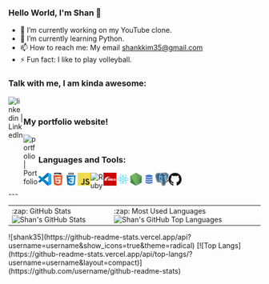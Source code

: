 ### Hello World, I'm Shan 👋

- 🔭 I’m currently working on my YouTube clone.
- 🌱 I’m currently learning Python.
- 📫 How to reach me: My email shankkim35@gmail.com
- ⚡ Fun fact: I like to play volleyball.

### Talk with me, I am kinda awesome:
<a href="https://linkedin.com/in/shan-kim" target="_blank"><img align="left" alt="linkedin | LinkedIn" width="30px" src="https://upload.wikimedia.org/wikipedia/commons/thumb/c/ca/LinkedIn_logo_initials.png/768px-LinkedIn_logo_initials.png" /></a>


<br />

### My portfolio website!
<a href="https://shankim.net/" target="_blank"><img align="left" alt="portfolio | Portfolio" width="30px" src="https://icon-library.com/images/white-website-icon/white-website-icon-6.jpg" /></a>


<br />

### Languages and Tools:

<img align="left" alt="Visual Studio Code" width="26px" src="https://raw.githubusercontent.com/github/explore/80688e429a7d4ef2fca1e82350fe8e3517d3494d/topics/visual-studio-code/visual-studio-code.png" />
<img align="left" alt="HTML5" width="26px" src="https://raw.githubusercontent.com/github/explore/80688e429a7d4ef2fca1e82350fe8e3517d3494d/topics/html/html.png" />
<img align="left" alt="CSS3" width="26px" src="https://raw.githubusercontent.com/github/explore/80688e429a7d4ef2fca1e82350fe8e3517d3494d/topics/css/css.png" />
<img align="left" alt="JavaScript" width="26px" src="https://raw.githubusercontent.com/github/explore/80688e429a7d4ef2fca1e82350fe8e3517d3494d/topics/javascript/javascript.png" />
<img align="left" alt="Ruby" width="26px" src="https://upload.wikimedia.org/wikipedia/commons/thumb/7/73/Ruby_logo.svg/2560px-Ruby_logo.svg.png" />
<img align="left" alt="Ruby on Rails" width="26px" src="https://raw.githubusercontent.com/github/explore/80688e429a7d4ef2fca1e82350fe8e3517d3494d/topics/rails/rails.png" />
<img align="left" alt="React" width="26px" src="https://raw.githubusercontent.com/github/explore/80688e429a7d4ef2fca1e82350fe8e3517d3494d/topics/react/react.png" />
<img align="left" alt="Node.js" width="26px" src="https://raw.githubusercontent.com/github/explore/80688e429a7d4ef2fca1e82350fe8e3517d3494d/topics/nodejs/nodejs.png" />
<img align="left" alt="SQL" width="26px" src="https://raw.githubusercontent.com/github/explore/80688e429a7d4ef2fca1e82350fe8e3517d3494d/topics/sql/sql.png" />
<img align="left" alt="postgreSQL" width="26px" src="https://raw.githubusercontent.com/github/explore/80688e429a7d4ef2fca1e82350fe8e3517d3494d/topics/postgresql/postgresql.png" />
<img align="left" alt="GitHub" width="26px" src="https://raw.githubusercontent.com/github/explore/78df643247d429f6cc873026c0622819ad797942/topics/github/github.png" />


<br />
<br />
---

<table>
  <tr>
    <td>
      :zap: GitHub Stats
      <img alt="Shan's GitHub Stats" src="https://github-readme-stats.vercel.app/api?username=shank35&show_icons=true&hide_border=true" />
    </td>
    <td>
      :zap: Most Used Languages
      <img alt="Shan's GitHub Top Languages" src="https://github-readme-stats.vercel.app/api/top-langs/?username=shank35" />
    </td>
  </tr>
</table>
![shank35](https://github-readme-stats.vercel.app/api?username=username&show_icons=true&theme=radical)
[![Top Langs](https://github-readme-stats.vercel.app/api/top-langs/?username=username&layout=compact)](https://github.com/username/github-readme-stats)


[linkedin]: https://linkedin.com/in/shan-kim
[portfolio]: https://shankim.net/


